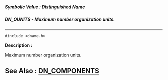 ##### Symbolic Value : Distinguished Name
##### DN_OUNITS - Maximum number organization units.
---
```
#include <dname.h>
```
**Description :**

Maximum number organization units.

**See Also :**
[DN_COMPONENTS](/domino-c-api-docs/reference/Data/DN_COMPONENTS)
---
